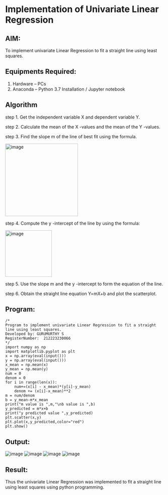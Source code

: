 # Implementation of Univariate Linear Regression
## AIM:
To implement univariate Linear Regression to fit a straight line using least squares.

## Equipments Required:
1. Hardware – PCs
2. Anaconda – Python 3.7 Installation / Jupyter notebook

## Algorithm
step 1. Get the independent variable X and dependent variable Y.

step 2. Calculate the mean of the X -values and the mean of the Y -values.

step 3. Find the slope m of the line of best fit using the formula. 

<img width="231" alt="image" src="https://user-images.githubusercontent.com/93026020/192078527-b3b5ee3e-992f-46c4-865b-3b7ce4ac54ad.png">

step 4. Compute the y -intercept of the line by using the formula:

<img width="148" alt="image" src="https://user-images.githubusercontent.com/93026020/192078545-79d70b90-7e9d-4b85-9f8b-9d7548a4c5a4.png">

step 5. Use the slope m and the y -intercept to form the equation of the line.

step 6. Obtain the straight line equation Y=mX+b and plot the scatterplot.

## Program:
```
/*
Program to implement univariate Linear Regression to fit a straight line using least squares.
Developed by: GURUMURTHY S
RegisterNumber:  212223230066
*/
import numpy as np
import matplotlib.pyplot as plt
x = np.array(eval(input()))
y = np.array(eval(input()))
x_mean = np.mean(x)
y_mean = np.mean(y)
num = 0
denom = 0
for i in range(len(x)):
    num+=(x[i] - x_mean)*(y[i]-y_mean)
    denom += (x[i]-x_mean)**2
m = num/denom
b = y_mean-m*x_mean
print("m value is ",m,"\nb value is ",b)
y_predicted = m*x+b
print("y predicted value ",y_predicted)
plt.scatter(x,y)
plt.plot(x,y_predicted,color="red")
plt.show()

```

## Output:
![image](https://github.com/user-attachments/assets/46c16be2-c196-47e2-853f-055c89d43ca4)
![image](https://github.com/user-attachments/assets/6d4af5a9-3cfa-4560-89f3-44f6a0699be0)
![image](https://github.com/user-attachments/assets/c9b05228-e79b-4c56-b2e3-6e1d37d3e11b)
![image](https://github.com/user-attachments/assets/af9c9e34-fc73-4188-bd67-76e72849c61d)




## Result:
Thus the univariate Linear Regression was implemented to fit a straight line using least squares using python programming.
